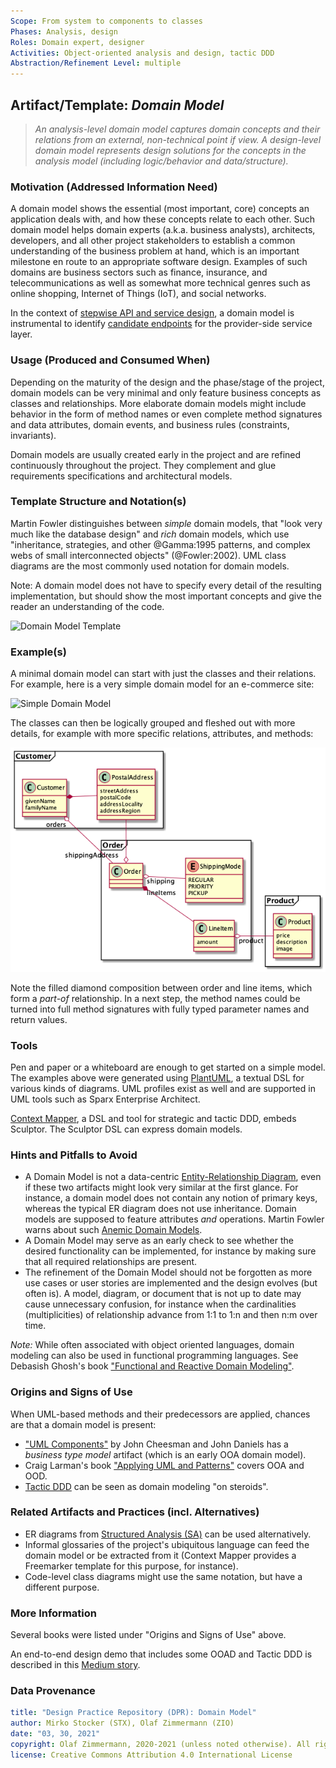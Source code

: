 ```yaml
---
Scope: From system to components to classes
Phases: Analysis, design 
Roles: Domain expert, designer 
Activities: Object-oriented analysis and design, tactic DDD 
Abstraction/Refinement Level: multiple 
---
```



Artifact/Template: *Domain Model*
---------------------------------

> *An analysis-level domain model captures domain concepts and their relations from an external, non-technical point if view. A design-level domain model represents design solutions for the concepts in the analysis model (including logic/behavior and data/structure).*

### Motivation (Addressed Information Need) 
A domain model shows the essential (most important, core) concepts an application deals with, and how these concepts relate to each other. Such domain model helps domain experts (a.k.a. business analysts), architects, developers, and all other project stakeholders to establish a common understanding of the business problem at hand, which is an important milestone en route to an appropriate software design. Examples of such domains are business sectors such as finance, insurance, and telecommunications as well as somewhat more technical genres such as online shopping, Internet of Things (IoT), and social networks.

In the context of [stepwise API and service design](../activities/SDPR-StepwiseServiceDesign.md), a domain model is instrumental to identify [candidate endpoints](SDPR-CandidateEndpointList.md) for the provider-side service layer. 


### Usage (Produced and Consumed When)
Depending on the maturity of the design and the phase/stage of the project, domain models can be very minimal and only feature business concepts as classes and relationships. More elaborate domain models might include behavior in the form of method names or even complete method signatures and data attributes, domain events, and business rules (constraints, invariants).

<!-- TODO mention [Tactic DDD](../activities/DPR-TacticDDD.md) already here? -->

Domain models are usually created early in the project and are refined continuously throughout the project. They complement and glue requirements specifications and architectural models.

<!-- TODO say some more about consuming activities, depending on level OOA vs. OOD (high/low level): data(base) modeling (consistency; cardinalities, directions or relations!), API design, rapid prototyping (e.g., with JHipster), security design/architecture (SPI classification, threats); "content release IPR form" (?) -->

### Template Structure and Notation(s)
Martin Fowler distinguishes between *simple* domain models, that "look very much like the database design" and *rich* domain models, which use "inheritance, strategies, and other @Gamma:1995 patterns, and complex webs of small interconnected objects" (@Fowler:2002). UML class diagrams are the most commonly used notation for domain models. 

Note: A domain model does not have to specify every detail of the resulting implementation, but should show the most important concepts and give the reader an understanding of the code. 

<!-- TODO add relation from class to class? STX: source is in Domain-Model-Template.puml -->
![Domain Model Template](/artifact-templates/images/Domain-Model-Template.png)


### Example(s)
A minimal domain model can start with just the classes and their relations. For example, here is a very simple domain model for an e-commerce site:

![Simple Domain Model](/artifact-templates//images/Domain-Model-Simple.png)

The classes can then be logically grouped and fleshed out with more details, for example with more specific relations, attributes, and methods: 

![Elaborate Domain Model](/artifact-templates//images/Domain-Model-Elaborate.png)

Note the filled diamond composition between order and line items, which form a  *part-of* relationship. In a next step, the method names could be turned into full method signatures with fully typed parameter names and return values.

### Tools
Pen and paper or a whiteboard are enough to get started on a simple model. The examples above were generated using [PlantUML](https://plantuml.com/class-diagram), a textual DSL for various kinds of diagrams. UML profiles exist as well and are supported in UML tools such as Sparx Enterprise Architect.

[Context Mapper](https://contextmapper.org/docs/tactic-ddd/), a DSL and tool for strategic and tactic DDD, embeds Sculptor. The Sculptor DSL can express domain models. 


### Hints and Pitfalls to Avoid

* A Domain Model is not a data-centric [Entity-Relationship Diagram](https://www.lucidchart.com/pages/er-diagrams), even if these two artifacts might look very similar at the first glance. For instance, a domain model does not contain any notion of primary keys, whereas the typical ER diagram does not use inheritance. Domain models are supposed to feature attributes *and* operations. Martin Fowler warns about such [Anemic Domain Models](https://www.martinfowler.com/bliki/AnemicDomainModel.html).
* A Domain Model may serve as an early check to see whether the desired functionality can be implemented, for instance by making sure that all required relationships are present.
* The refinement of the Domain Model should not be forgotten as more use cases or user stories are implemented and the design evolves (but often is). A model, diagram, or document that is not up to date may cause unnecessary confusion, for instance when the cardinalities (multiplicities) of relationship advance from 1:1 to 1:n and then n:m over time.

*Note:* While often associated with object oriented languages, domain modeling can also be used in functional programming languages. See Debasish Ghosh's book ["Functional and Reactive Domain Modeling"](https://www.manning.com/books/functional-and-reactive-domain-modeling).

### Origins and Signs of Use
When UML-based methods and their predecessors are applied, chances are that a domain model is present:

* ["UML Components"](https://www.pearson.com/us/higher-education/program/Cheesman-UML-Components-A-Simple-Process-for-Specifying-Component-Based-Software/PGM319361.html) by John Cheesman and John Daniels has a *business type model* artifact (which is an early OOA domain model).
* Craig Larman's book ["Applying UML and Patterns"](https://www.craiglarman.com/wiki/index.php?title=Book_Applying_UML_and_Patterns) covers OOA and OOD. 
* [Tactic DDD](../activities/DPR-TacticDDD.md) can be seen as domain modeling "on steroids".


### Related Artifacts and Practices (incl. Alternatives)

* ER diagrams from [Structured Analysis (SA)](https://en.wikipedia.org/wiki/Structured_analysis) can be used alternatively.
* Informal glossaries of the project's ubiquitous language can feed the domain model or be extracted from it (Context Mapper provides a Freemarker template for this purpose, for instance).
* Code-level class diagrams might use the same notation, but have a different purpose. 


### More Information

Several books were listed under "Origins and Signs of Use" above.

An end-to-end design demo that includes some OOAD and Tactic DDD is described in this [Medium story](https://medium.com/olzzio/domain-driven-service-design-with-context-mapper-and-mdsl-d5a0fc6091c2).


### Data Provenance 

```yaml
title: "Design Practice Repository (DPR): Domain Model"
author: Mirko Stocker (STX), Olaf Zimmermann (ZIO)
date: "03, 30, 2021"
copyright: Olaf Zimmermann, 2020-2021 (unless noted otherwise). All rights reserved.
license: Creative Commons Attribution 4.0 International License
```
